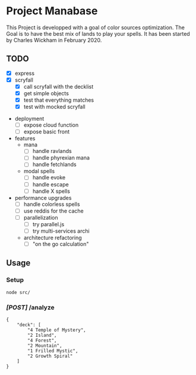 # Project Manabase
This Project is developped with a goal of color sources optimization.
The Goal is to have the best mix of lands to play your spells.
It has been started by Charles Wickham in February 2020.

## TODO
- [x] express
- [x] scryfall
    - [x] call scryfall with the decklist
    - [x] get simple objects
    - [x] test that everything matches
    - [x] test with mocked scryfall
- deployment
    - [ ] expose cloud function
    - [ ] expose basic front
- features
    - mana
        - [ ] handle ravlands
        - [ ] handle phyrexian mana
        - [ ] handle fetchlands
    - modal spells
        - [ ] handle evoke
        - [ ] handle escape
        - [ ] handle X spells
- performance upgrades
    - [ ] handle colorless spells
    - [ ] use reddis for the cache
    - [ ] parallelization
        - [ ] try parallel.js
        - [ ] try multi-services archi
    - architecture refactoring
        - [ ] "on the go calculation"

## Usage

### Setup
```
node src/
```

### *[POST]* /analyze
```
{
    "deck": [
        "4 Temple of Mystery",
        "2 Island",
        "4 Forest",
        "2 Mountain",
        "1 Frilled Mystic",
        "2 Growth Spiral"
    ]
}
```
